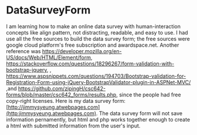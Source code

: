 # DataSurveyForm
I am learning how to make an online data survey with human-interaction concepts like align pattern, not distracting, readable, and easy to use.
I had use all the free sources to build the data survey form; the free sources were google cloud platform's free subscription and awardspace.net.
Another reference was https://developer.mozilla.org/en-US/docs/Web/HTML/Element/form, https://stackoverflow.com/questions/18296267/form-validation-with-bootstrap-jquery, , https://www.aspsnippets.com/questions/194703/Bootstrap-validation-for-Registration-Form-using-jQuery-BootstrapValidator-plugin-in-ASPNet-MVC/ ,and https://github.com/zipingH/csc642-forms/blob/master/csc642_forms/results.php, since the people had free copy-right licenses.
Here is my data survey form: [http://jimmysyeung.atwebpages.com](http:jimmysyeung.atwebpages.com). The data survey form will not save information pernamently, but html and php works together enough to create a html with submitted information from the user's input.
